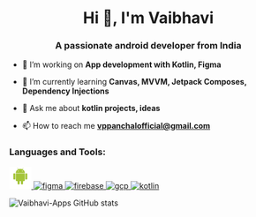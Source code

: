<h1 align="center">Hi 👋, I'm Vaibhavi</h1>
<h3 align="center">A passionate android developer from India</h3>

- 🔭 I’m working on **App development with Kotlin, Figma**

- 🌱 I’m currently learning **Canvas, MVVM, Jetpack Composes, Dependency Injections**

- 💬 Ask me about **kotlin projects, ideas**

- 📫 How to reach me **vppanchalofficial@gmail.com**

<p align="left">
</p>

<h3 align="left">Languages and Tools:</h3>
<p align="left"> <a href="https://developer.android.com" target="_blank" rel="noreferrer"> <img src="https://raw.githubusercontent.com/devicons/devicon/master/icons/android/android-original-wordmark.svg" alt="android" width="40" height="40"/> </a> <a href="https://www.figma.com/" target="_blank" rel="noreferrer"> <img src="https://www.vectorlogo.zone/logos/figma/figma-icon.svg" alt="figma" width="40" height="40"/> </a> <a href="https://firebase.google.com/" target="_blank" rel="noreferrer"> <img src="https://www.vectorlogo.zone/logos/firebase/firebase-icon.svg" alt="firebase" width="40" height="40"/> </a> <a href="https://cloud.google.com" target="_blank" rel="noreferrer"> <img src="https://www.vectorlogo.zone/logos/google_cloud/google_cloud-icon.svg" alt="gcp" width="40" height="40"/> </a> <a href="https://kotlinlang.org" target="_blank" rel="noreferrer"> <img src="https://www.vectorlogo.zone/logos/kotlinlang/kotlinlang-icon.svg" alt="kotlin" width="40" height="40"/> </a> </p>

![Vaibhavi-Apps GitHub stats](https://github-readme-stats.vercel.app/api?username=Vaibhavi-Apps&theme=dark&show_icons=true)
